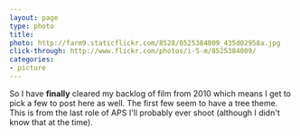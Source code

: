 ```yaml
---
layout: page
type: photo
title: 
photo: http://farm9.staticflickr.com/8528/8525384009_435d02958a.jpg
click-through: http://www.flickr.com/photos/i-5-m/8525384009/
categories: 
- picture
---
```

So I have **finally** cleared my backlog of film from 2010 which means I get to pick a few to post here as well. The first few seem to have a tree theme. This is from the last role of APS I'll probably ever shoot (although I didn't know that at the time).
